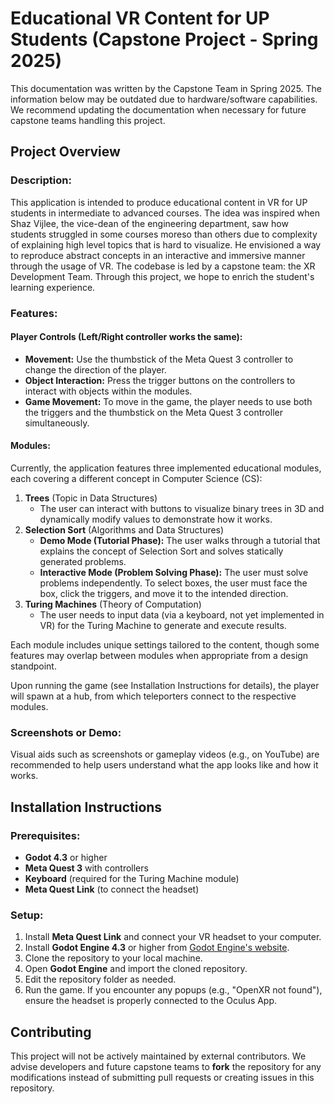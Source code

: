 # Educational VR Content for UP Students (Capstone Project - Spring 2025)

This documentation was written by the Capstone Team in Spring 2025. The information below may be outdated due to hardware/software capabilities. We recommend updating the documentation when necessary for future capstone teams handling this project.

## Project Overview

### Description:
This application is intended to produce educational content in VR for UP students in intermediate to advanced courses. The idea was inspired when Shaz Vijlee, the vice-dean of the engineering department, saw how students struggled in some courses moreso than others due to complexity of explaining high level topics that is hard to visualize. He envisioned a way to reproduce abstract concepts in an interactive and immersive manner through the usage of VR. The codebase is led by a capstone team: the XR Development Team. Through this project, we hope to enrich the student's learning experience.

### Features:

#### Player Controls (Left/Right controller works the same):
- **Movement:** Use the thumbstick of the Meta Quest 3 controller to change the direction of the player.
- **Object Interaction:** Press the trigger buttons on the controllers to interact with objects within the modules.
- **Game Movement:** To move in the game, the player needs to use both the triggers and the thumbstick on the Meta Quest 3 controller simultaneously.

#### Modules:
Currently, the application features three implemented educational modules, each covering a different concept in Computer Science (CS):

1. **Trees** (Topic in Data Structures)
   - The user can interact with buttons to visualize binary trees in 3D and dynamically modify values to demonstrate how it works.
2. **Selection Sort** (Algorithms and Data Structures)
   - **Demo Mode (Tutorial Phase):** The user walks through a tutorial that explains the concept of Selection Sort and solves statically generated problems.
   - **Interactive Mode (Problem Solving Phase):** The user must solve problems independently. To select boxes, the user must face the box, click the triggers, and move it to the intended direction.
3. **Turing Machines** (Theory of Computation)
   - The user needs to input data (via a keyboard, not yet implemented in VR) for the Turing Machine to generate and execute results.

Each module includes unique settings tailored to the content, though some features may overlap between modules when appropriate from a design standpoint.

Upon running the game (see Installation Instructions for details), the player will spawn at a hub, from which teleporters connect to the respective modules.

### Screenshots or Demo:
Visual aids such as screenshots or gameplay videos (e.g., on YouTube) are recommended to help users understand what the app looks like and how it works.

## Installation Instructions

### Prerequisites:
- **Godot 4.3** or higher
- **Meta Quest 3** with controllers
- **Keyboard** (required for the Turing Machine module)
- **Meta Quest Link** (to connect the headset)

### Setup:
1. Install **Meta Quest Link** and connect your VR headset to your computer.
2. Install **Godot Engine 4.3** or higher from [Godot Engine's website](https://godotengine.org/).
3. Clone the repository to your local machine.
4. Open **Godot Engine** and import the cloned repository.
5. Edit the repository folder as needed.
6. Run the game. If you encounter any popups (e.g., "OpenXR not found"), ensure the headset is properly connected to the Oculus App.

## Contributing

This project will not be actively maintained by external contributors. We advise developers and future capstone teams to **fork** the repository for any modifications instead of submitting pull requests or creating issues in this repository.

